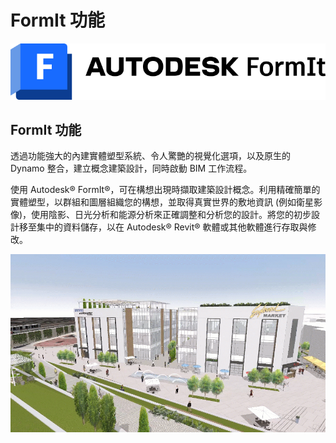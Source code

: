 # FormIt 功能

![](<../.gitbook/assets/formit intro hero image.png>)

## FormIt 功能

透過功能強大的內建實體塑型系統、令人驚艷的視覺化選項，以及原生的 Dynamo 整合，建立概念建築設計，同時啟動 BIM 工作流程。

使用 Autodesk® FormIt®，可在構想出現時擷取建築設計概念。利用精確簡單的實體塑型，以群組和圖層組織您的構想，並取得真實世界的敷地資訊 (例如衛星影像)，使用陰影、日光分析和能源分析來正確調整和分析您的設計。將您的初步設計移至集中的資料儲存，以在 Autodesk® Revit® 軟體或其他軟體進行存取與修改。

![](../.gitbook/assets/formit-capabilities.png)

